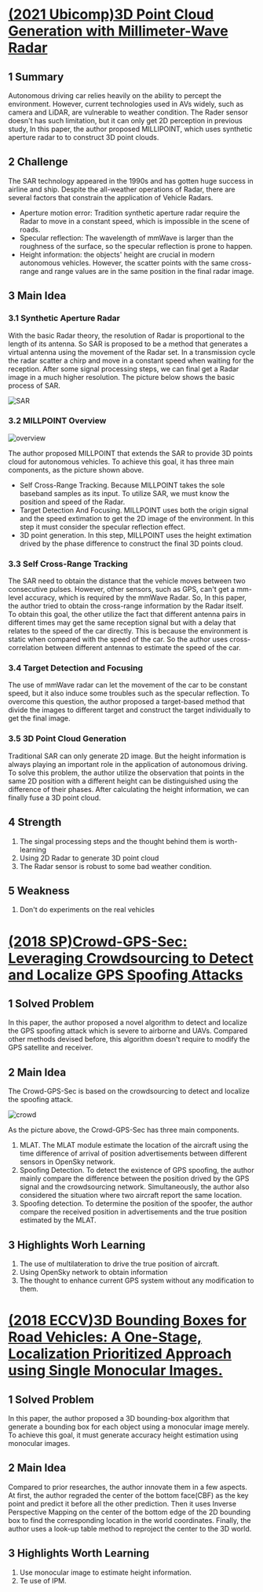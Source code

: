 # [(2021 Ubicomp)3D Point Cloud Generation with Millimeter-Wave Radar](http://xyzhang.ucsd.edu/papers/KQian_UbiComp21_RadarPointCloud.pdf)

## 1 Summary
Autonomous driving car relies heavily on the ability to percept the environment. However, current technologies used in AVs widely, such as camera and LiDAR, are vulnerable to weather condition. The Rader sensor doesn't has such limitation, but it can only get 2D perception in previous study, In this paper, the author proposed MILLIPOINT, which uses synthetic aperture radar to to construct 3D point clouds.

## 2 Challenge
The SAR technology appeared in the 1990s and has gotten huge success in airline and ship.  Despite the all-weather operations of Radar, there are several factors that constrain the application of Vehicle Radars.
* Aperture motion error: Tradition synthetic aperture radar require the Radar to move in a constant speed, which is impossible in the scene of roads.
* Specular reflection: The wavelength of mmWave is larger than the roughness of the surface, so the specular reflection is prone to happen.
* Height information: the objects' height are crucial in modern autonomous vehicles. However, the scatter points with the same cross-range and range values are in the same position in the final radar image.

## 3 Main Idea
### 3.1 Synthetic Aperture Radar
With the basic Radar theory, the resolution of Radar is proportional to the length of its antenna. So SAR is proposed to be a method that generates a virtual antenna using the movement of the Radar set. In a transmission cycle the radar scatter a chirp and move in a constant speed when waiting for the reception. After some signal processing steps, we can final get a Radar image in a much higher resolution. The picture below shows the basic process of SAR.

![SAR](../images/wk8_sar.PNG)

### 3.2 MILLPOINT Overview

![overview](../images/wk8_overview.PNG)

The author proposed MILLPOINT that extends the SAR to provide 3D points cloud for autonomous vehicles. To achieve this goal, it has three main components, as the picture shown above.
* Self Cross-Range Tracking. Because MILLPOINT takes the sole baseband samples as its input. To utilize SAR, we must know the position and speed of the Radar.
* Target Detection And Focusing. MILLPOINT uses both the origin signal and the speed extimation to get the 2D image of the environment. In this step it must consider the specular reflection effect.
* 3D point generation. In this step, MILLPOINT uses the height extimation drived by the phase difference to construct the final 3D points cloud.

### 3.3 Self Cross-Range Tracking

The SAR need to obtain the distance that the vehicle moves between two consecutive pulses. However, other sensors, such as GPS, can't get a mm-level accuracy, which is required by the mmWave Radar. So, In this paper, the author tried to obtain the cross-range information by the Radar itself.  
To obtain this goal, the other utilize the fact that different  antenna pairs in different times may get the same reception signal but with a delay that relates to the speed of the car directly. This is because the environment is static when compared with the speed of the car. So the author uses cross-correlation between different antennas to estimate the speed of the car.

### 3.4 Target Detection and Focusing

The use of mmWave radar can let the movement of the car to be constant speed, but it also induce some troubles such as the specular reflection. 
To overcome this question, the author proposed a target-based method that divide the images to different target and construct the target individually to get the final image.

### 3.5 3D Point Cloud Generation

Traditional SAR can only generate 2D image. But the height information is always playing an important role in the application of autonomous driving.  
To solve this problem, the author utilize the observation that points in the same 2D position with a different height can be distinguished using the difference of their phases. After calculating the height information, we can finally fuse a 3D point cloud.

## 4 Strength

1. The singal processing steps and the thought behind them is worth-learning
2. Using 2D Radar to generate 3D point cloud
3. The Radar sensor is robust to some bad weather condition.

## 5 Weakness

1. Don't do experiments on the real vehicles

# [(2018 SP)Crowd-GPS-Sec: Leveraging Crowdsourcing to Detect and Localize GPS Spoofing Attacks](https://pulverturm-zofingen.ch/assets/downloads/pdf-und-powerpoint/GPS%20Schutz.pdf)

## 1 Solved Problem
In this paper, the author proposed a novel algorithm to detect and localize the GPS spoofing attack which is severe to airborne and UAVs. Compared other methods devised before, this algorithm doesn't require to modify the GPS satellite and receiver.

## 2 Main Idea

The Crowd-GPS-Sec is based on the crowdsourcing to detect and localize the spoofing attack.

![crowd](../images/wk8_crowd.PNG)

As the picture above, the Crowd-GPS-Sec has three main components.
1. MLAT. The MLAT module estimate the location of the aircraft using the time difference of arrival of position advertisements between different sensors in OpenSky network.
2. Spoofing Detection. To detect the existence of GPS spoofing, the author mainly compare the difference between the position drived by the GPS signal and the crowdsourcing network. Simultaneously, the author also considered the situation where two aircraft report the same location.
3. Spoofing detection. To determine the position of the spoofer, the author compare the received position in advertisements and the true position estimated by the MLAT. 

## 3 Highlights Worh Learning
1. The use of multilateration to drive the true position of aircraft.
2. Using OpenSky network to obtain information
3. The thought to enhance current GPS system without any modification to them.

# [(2018 ECCV)3D Bounding Boxes for Road Vehicles: A One-Stage, Localization Prioritized Approach using Single Monocular Images.](http://openaccess.thecvf.com/content_ECCVW_2018/papers/11133/Gupta_3D_Bounding_Boxes_for_Road_Vehicles_A_One-Stage_Localization_Prioritized_ECCVW_2018_paper.pdf)

## 1 Solved Problem
In this paper, the author proposed a 3D bounding-box algorithm that generate a bounding box for each object using a monocular image merely. To achieve this goal, it must generate accuracy height estimation using monocular images.

## 2 Main Idea

Compared to prior researches, the author innovate them in a few aspects. At first, the author regraded the center of the bottom face(CBF) as the key point and predict it before all the other prediction. Then it uses Inverse Perspective Mapping on the center of the bottom edge of the 2D bounding box to find the corresponding location in the world coordinates. Finally, the author uses a look-up table method to reproject the center to the 3D world.

## 3 Highlights Worth Learning

1. Use monocular image to estimate height information.
2. Te use of IPM.
